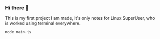 ### Hi there 👋

This is my first project I am made, 
It's only notes for Linux SuperUser, who is worked using terminal everywhere.


```Bash
node main.js
```
